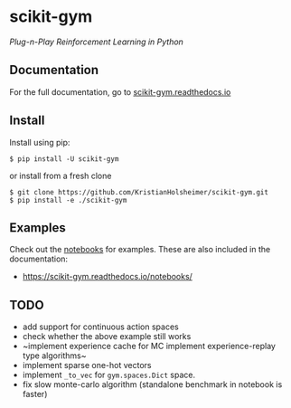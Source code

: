 # scikit-gym
*Plug-n-Play Reinforcement Learning in Python*


## Documentation

For the full documentation, go to [scikit-gym.readthedocs.io](https://scikit-gym.readthedocs.io/)


## Install

Install using pip:

```
$ pip install -U scikit-gym
```
or install from a fresh clone
```
$ git clone https://github.com/KristianHolsheimer/scikit-gym.git
$ pip install -e ./scikit-gym
```

## Examples

Check out the [notebooks](notebooks/) for examples. These are also included in
the documentation:

* https://scikit-gym.readthedocs.io/notebooks/


## TODO

* add support for continuous action spaces
* check whether the above example still works
* ~implement experience cache for MC implement experience-replay type algorithms~
* implement sparse one-hot vectors
* implement `_to_vec` for `gym.spaces.Dict` space.
* fix slow monte-carlo algorithm (standalone benchmark in notebook is faster)
